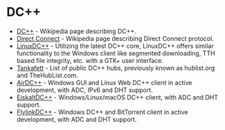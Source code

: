 # DC++

* [DC++](https://en.wikipedia.org/wiki/DC%2B%2B) - Wikipedia page describing DC++.
* [Direct Connect](https://en.wikipedia.org/wiki/Direct\_Connect\_\(protocol\)) - Wikipedia page describing Direct Connect protocol.
* [LinuxDC++](https://launchpad.net/linuxdcpp) - Utilizing the latest DC++ core, LinuxDC++ offers similar functionality to the Windows client like segmented downloading, TTH based file integrity, etc. with a GTK+ user interface.
* [Tankafett](http://tankafett.biz/?do=hublist) - List of public DC++ hubs, previously known as hublist.org and TheHubList.com.
* [AirDC++](https://www.airdcpp.net/) - Windows GUI and Linux Web DC++ client in active development, with ADC, IPv6 and DHT support.
* [EiskaltDC++](https://github.com/eiskaltdcpp/eiskaltdcpp) - Windows/Linux/macOS DC++ client, with ADC and DHT support.
* [FlylinkDC++](http://www.flylinkdc.com/) - Windows DC++ and BitTorrent client in active development, with ADC and DHT support.
